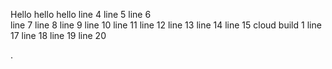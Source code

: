 Hello
hello
hello
line 4
line 5
line 6  
line 7
line 8
line 9
line 10
line 11
line 12
line 13
line 14
line 15
cloud build 1
line 17
line 18
line 19
line 20

.
